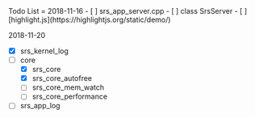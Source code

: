 <link href="Style/note.css" rel="stylesheet"></link>
Todo List
=
2018-11-16  
- [ ] srs_app_server.cpp
- [ ] class SrsServer
- [ ] [highlight.js](https://highlightjs.org/static/demo/)

2018-11-20
- [x] srs_kernel_log
- [ ] core
    - [x] srs_core
    - [x] srs_core_autofree
    - [ ] srs_core_mem_watch
    - [ ] srs_core_performance
- [ ] srs_app_log